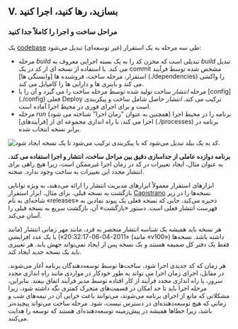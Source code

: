 ## V. بسازید، رها کنید، اجرا کنید
### مراحل ساخت و اجرا را کاملاً جدا کنید

یک [codebase](./codebase) طی سه مرحله به یک استقرار (غیر توسعه‌ای) تبدیل می‌شود:

* مرحله *build* تبدیلی است که مخزن کد را به یک بسته اجرایی معروف به *build* تبدیل می کند. با استفاده از نسخه ای از کد در یک commit مشخص شده توسط فرآیند استقرار، مرحله ساخت، فروشنده ها [وابستگی ها] (./dependencies) را واکشی می کند و باینری ها و دارایی ها را کامپایل می کند.
* مرحله *انتشار* ساخت تولید شده توسط مرحله ساخت را می گیرد و آن را با [config] (./config) فعلی Deploy ترکیب می کند. *انتشار* حاصل شامل ساخت و پیکربندی است و برای اجرای فوری در محیط اجرا آماده است.
* مرحله *run* (همچنین به عنوان "زمان اجرا" شناخته می شود) برنامه را در محیط اجرا اجرا می کند، با راه اندازی مجموعه ای از [فرآیندهای] (./processes) برنامه در برابر نسخه انتخاب شده.

![کد به یک بیلد تبدیل می‌شود که با پیکربندی ترکیب می‌شود تا یک نسخه ایجاد شود.](/images/release.png)

**برنامه دوازده عاملی از جداسازی دقیق بین مراحل ساخت، انتشار و اجرا استفاده می کند.** به عنوان مثال، ایجاد تغییرات در کد در زمان اجرا غیرممکن است، زیرا هیچ راهی برای انتشار مجدد این تغییرات به ساخت وجود ندارد. صحنه.

ابزارهای استقرار معمولاً ابزارهای مدیریت انتشار را ارائه می‌دهند، به ویژه توانایی بازگشت به نسخه قبلی. برای مثال، ابزار استقرار [Capistrano](https://github.com/capistrano/capistrano/wiki) نسخه‌ها را در زیر شاخه‌ای به نام «releases» ذخیره می‌کند، جایی که نسخه فعلی یک پیوند نمادین به فهرست انتشار فعلی است. دستور «بازگشت» آن، بازگشت سریع به نسخه قبلی را آسان می‌کند.

هر نسخه باید همیشه یک شناسه انتشار منحصر به فرد، مانند مهر زمانی انتشار (مانند «2011-04-06-20:32:17») یا یک عدد افزایشی (مانند «v100») داشته باشد. نسخه‌ها فقط یک دفتر کل ضمیمه هستند و یک نسخه پس از ایجاد نمی‌تواند جهش یابد. هر تغییری باید یک نسخه جدید ایجاد کند.

هر زمان که کد جدیدی اجرا شود، ساخت‌ها توسط توسعه‌دهندگان برنامه آغاز می‌شوند. در مقابل، اجرای زمان اجرا می تواند به طور خودکار در مواردی مانند راه اندازی مجدد سرور، یا راه اندازی مجدد فرآیند از کار افتاده توسط مدیر فرآیند اتفاق بیفتد. بنابراین، مرحله اجرا باید تا حد امکان در قسمت‌های متحرک کمتری نگه داشته شود، زیرا مشکلاتی که مانع از اجرای برنامه می‌شوند، می‌توانند باعث خرابی آن در نیمه‌های شب و زمانی که هیچ توسعه‌دهنده‌ای در دسترس نیست، شود. مرحله ساخت می‌تواند پیچیده‌تر باشد، زیرا خطاها همیشه در پیش‌زمینه توسعه‌دهنده‌ای هستند که توسعه را هدایت می‌کنند.